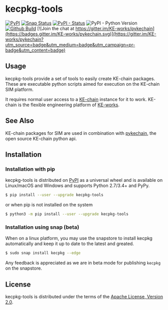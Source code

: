 # kecpkg-tools

[![PyPI](https://img.shields.io/pypi/v/kecpkg-tools.svg)](https://pypi.python.org/pypi/kecpkg-tools)
[![Snap Status](https://build.snapcraft.io/badge/KE-works/kecpkg-tools.svg)](https://build.snapcraft.io/user/KE-works/kecpkg-tools)
[![PyPI - Status](https://img.shields.io/pypi/status/kecpkg-tools.svg)](https://pypi.python.org/pypi/kecpkg-tools)
![PyPI - Python Version](https://img.shields.io/pypi/pyversions/kecpkg-tools.svg)
[![Github Build](https://github.com/KE-works/kecpkg-tools/workflows/Test%20kecpkg-tools/badge.svg?branch=master)](https://github.com/KE-works/kecpkg-tools/actions?query=branch%3Amaster+workflow%3A%22Test+kecpkg-tools%22)
[![Join the chat at https://gitter.im/KE-works/pykechain](https://badges.gitter.im/KE-works/pykechain.svg)](https://gitter.im/KE-works/pykechain?utm_source=badge&utm_medium=badge&utm_campaign=pr-badge&utm_content=badge)


## Usage

kecpkg-tools provide a set of tools to easily create KE-chain packages.
These are executable python scripts aimed for execution on the KE-chain
SIM platform.

It requires normal user access to a [KE-chain](http://www.ke-chain.com)
instance for it to work. KE-chain is the flexible engineering platform
of [KE-works](http://www.ke-works.com).

## See Also

KE-chain packages for SIM are used in combination with
[pykechain](https://github.com/KE-works/pykechain), the open source
KE-chain python api.

## Installation

### Installation with pip
kecpkg-tools is distributed on [PyPI](https://pypi.org) as a universal
wheel and is available on Linux/macOS and Windows and supports Python
2.7/3.4+ and PyPy.

```bash
$ pip install --user --upgrade kecpkg-tools
```

or when pip is not installed on the system

```bash
$ python3 -m pip install --user --upgrade kecpkg-tools
```

### Installation using snap (beta)

When on a linux platform, you may use the snapstore to install kecpkg automatically and
keep it up to date to the latest and greated.

```bash
$ sudo snap install kecpkg --edge
```

Any feedback is appreciated as we are in beta mode for publishing `kecpkg` on the snapstore.

## License

kecpkg-tools is distributed under the terms of the [Apache License,
Version 2.0](https://choosealicense.com/licenses/apache-2.0).
